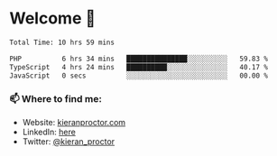 # Welcome 🦘

<!--START_SECTION:waka-->

```txt
Total Time: 10 hrs 59 mins

PHP          6 hrs 34 mins   ███████████████░░░░░░░░░░   59.83 %
TypeScript   4 hrs 24 mins   ██████████░░░░░░░░░░░░░░░   40.17 %
JavaScript   0 secs          ░░░░░░░░░░░░░░░░░░░░░░░░░   00.00 %
```

<!--END_SECTION:waka-->

### 📫 Where to find me:

-   Website: [kieranproctor.com](https://kieranproctor.com/)
-   LinkedIn: [here](https://www.linkedin.com/in/kieran-proctor-086b5a159/)
-   Twitter: [@kieran_proctor](https://twitter.com/kieran_proctor)

